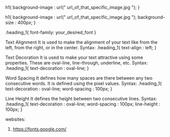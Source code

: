 h1{
    background-image : url(" url_of_that_specific_image.jpg ");
}

h1{
    background-image : url(" url_of_that_specific_image.jpg ");
    background-size : 400px;
}

.heading_1{
    font-family: your_desired_font
}

Text Alignment
It is used to make the alignment of your text like from the left, from the right, or in the center.
Syntax:
.heading_1{
    text-align : left;
}

Text Decoration
It is used to make your text attractive using some properties.
These are oval-line, line-through, underline, etc.
Syntax:
.heading_1{
    text-decoration : oval-line;
}

Word Spacing
It defines how many spaces are there between any two consecutive words.
It is defined using the pixel values.
Syntax:
.heading_1{
    text-decoration : oval-line;
    word-spacing : 100px;
}

Line Height
It defines the height between two consecutive lines.
Syntax:
.heading_1{
    text-decoration : oval-line;
    word-spacing : 100px;
    line-height : 100px;
}


websites:
1. https://fonts.google.com/